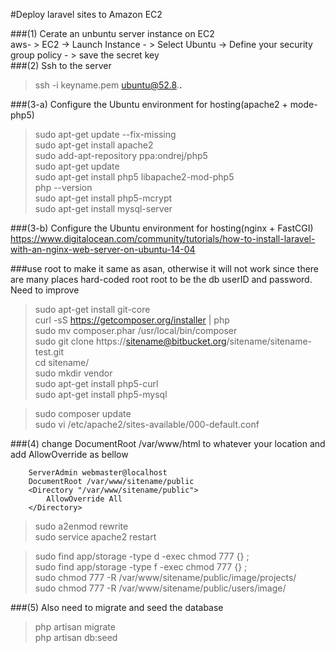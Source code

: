 #Deploy laravel sites to Amazon EC2  

###(1) Cerate an unbuntu server instance on EC2   
aws- > EC2 -> Launch Instance - > Select Ubuntu -> Define your security group policy - > save the secret key  
###(2) Ssh to the server  
>ssh -i keyname.pem ubuntu@52.8.**.**

###(3-a) Configure the Ubuntu environment for hosting(apache2 + mode-php5)   
>sudo apt-get update --fix-missing  
>sudo apt-get install apache2   
>sudo add-apt-repository ppa:ondrej/php5   
>sudo apt-get update  
>sudo apt-get install php5 libapache2-mod-php5  
>php --version  
>sudo apt-get install php5-mcrypt  
>sudo apt-get install mysql-server     

###(3-b) Configure the Ubuntu environment for hosting(nginx + FastCGI)    
https://www.digitalocean.com/community/tutorials/how-to-install-laravel-with-an-nginx-web-server-on-ubuntu-14-04


###use root to make it same as asan, otherwise it will not work since there are many places hard-coded root root to be the db userID and password. Need to improve  

>sudo apt-get install git-core  
>curl -sS https://getcomposer.org/installer | php  
>sudo mv composer.phar /usr/local/bin/composer   
>sudo git clone https://sitename@bitbucket.org/sitename/sitename-test.git  
>cd sitename/  
>sudo mkdir vendor  
>sudo apt-get install php5-curl  
>sudo apt-get install php5-mysql  

>sudo composer update  
>sudo vi /etc/apache2/sites-available/000-default.conf     

###(4) change DocumentRoot /var/www/html to whatever your location and add AllowOverride as bellow    
```
	ServerAdmin webmaster@localhost  
	DocumentRoot /var/www/sitename/public
	<Directory "/var/www/sitename/public">
		AllowOverride All
	</Directory>
```   

>sudo a2enmod rewrite  
>sudo service apache2 restart  

>sudo find app/storage -type d -exec chmod 777 {} \;  
>sudo find app/storage -type f -exec chmod 777 {} \;  
>sudo chmod 777 -R /var/www/sitename/public/image/projects/  
>sudo chmod 777 -R /var/www/sitename/public/users/image/  


###(5) Also need to migrate and seed the database  
>php artisan migrate  
>php artisan db:seed  

